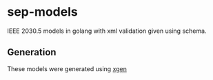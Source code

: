 # sep-models
IEEE 2030.5 models in golang with xml validation given using schema.

## Generation
These models were generated using [xgen](https://github.com/xuri/xgen)
